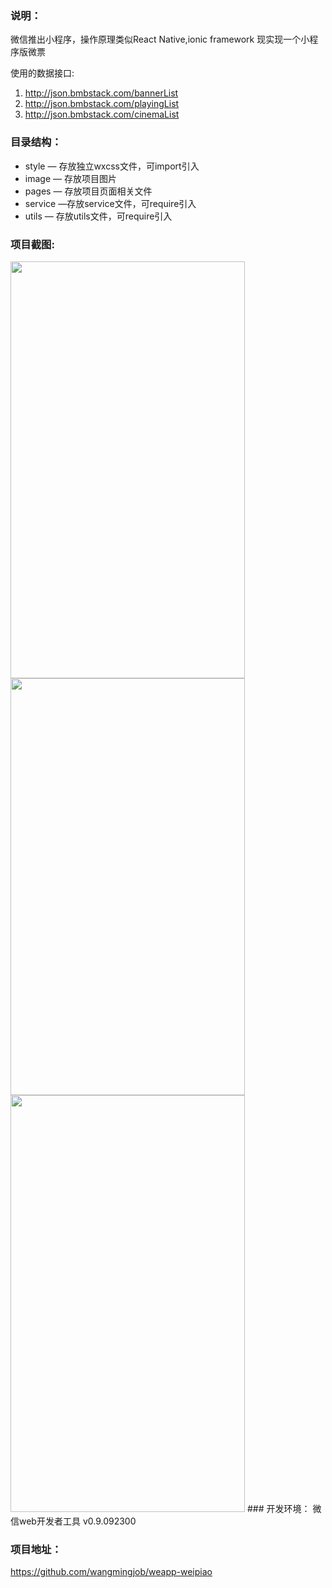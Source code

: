 ### 说明：
微信推出小程序，操作原理类似React Native,ionic framework
现实现一个小程序版微票

使用的数据接口:
1. http://json.bmbstack.com/bannerList
2. http://json.bmbstack.com/playingList
3. http://json.bmbstack.com/cinemaList

### 目录结构：
- style — 存放独立wxcss文件，可import引入
- image — 存放项目图片
- pages — 存放项目页面相关文件
- service —存放service文件，可require引入
- utils — 存放utils文件，可require引入

### 项目截图:
<img src="https://raw.githubusercontent.com/wangmingjob/weapp-weipiao/master/screenshots/01.png" width="375px" height="667px"/>

<img src="https://raw.githubusercontent.com/wangmingjob/weapp-weipiao/master/screenshots/02.png" width="375px" height="667px"/>

<img src="https://raw.githubusercontent.com/wangmingjob/weapp-weipiao/master/screenshots/03.png" width="375px" height="667px"/>
### 开发环境：
微信web开发者工具 v0.9.092300

### 项目地址：
https://github.com/wangmingjob/weapp-weipiao
